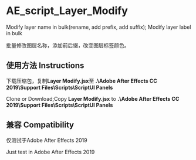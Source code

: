 # AE_script_Layer_Modify
Modify layer name in bulk(rename, add prefix, add suffix); Modify layer label in bulk

批量修改图层名称，添加前后缀，改变图层标签颜色。


## 使用方法 Instructions

下载压缩包，复制**Layer Modify.jsx**至 **.\Adobe After Effects CC 2019\Support Files\Scripts\ScriptUI Panels**

Clone or Download;Copy **Layer Modify.jsx** to **.\Adobe After Effects CC 2019\Support Files\Scripts\ScriptUI Panels**

## 兼容 Compatibility

仅测试于Adobe After Effects 2019

Just test in Adobe After Effects 2019
